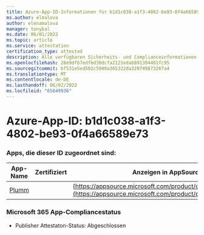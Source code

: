 ```yaml
---
title: Azure-App-ID-Informationen für b1d1c038-a1f3-4802-be93-0f4a66589e73
ms.author: elmalova
author: elenamalova
manager: tonybal
ms.date: 06/01/2022
ms.topic: article
ms.service: attestation
certification_type: attested
description: Alle verfügbaren Sicherheits- und Complianceinformationen für b1d1c038-a1f3-4802-be93-0f4a66589e73.
ms.openlocfilehash: 28e9dfb7edfbd30dcfa2121edab891394401fc95
ms.sourcegitcommit: bf531e5ed502c5940a365322da320749873267a4
ms.translationtype: MT
ms.contentlocale: de-DE
ms.lasthandoff: 06/02/2022
ms.locfileid: "65849936"
---
```

# <a name="azure-app-id-b1d1c038-a1f3-4802-be93-0f4a66589e73"></a>Azure-App-ID: b1d1c038-a1f3-4802-be93-0f4a66589e73


### <a name="apps-associated-with-this-id"></a>Apps, die dieser ID zugeordnet sind:
| **App-Name** | **Zertifiziert** | **Anzeigen in AppSource** |
|--------------|---------------|-----------------------|
| [Plumm](../forward/WA200003326.md) |  | [https://appsource.microsoft.com/product/office/WA200003326](https://appsource.microsoft.com/product/office/WA200003326) |

### <a name="microsoft-365-app-compliance-status"></a>Microsoft 365 App-Compliancestatus
- Publisher Attestaton-Status: Abgeschlossen
